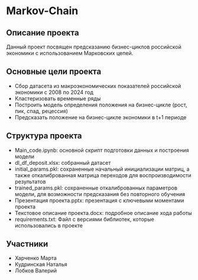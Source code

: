 # Markov-Chain

## Описание проекта
Данный проект посвящен предсказанию бизнес-циклов российской экономики с использованием Марковских цепей.

## Основные цели проекта
- Сбор датасета из макроэкономических показателей российской экономики с 2008 по 2024 год
- Кластеризовать временные ряды
- Построить модель определения положения на бизнес-цикле (рост, пик, спад, рецессия)
- Предсказать положение на бизнес-цикле экономики в t+1 периоде

## Структура проекта
- Main_code.ipynb: основной скрипт подготовки данных и построения модели
- dl_df_deposit.xlsx: собранный датасет
- initial_params.pkl: сохраненные начальный инициализации матриц, а также откалиброванная матрица переходов для воспроизводимости результатов
- trained_params.pkl: сохраненные откалиброванных параметров модели, для возможности предсказания без повторного обучения
- Презентация проекта.pptx: презентация с ключевыми моментами проекта
- Текстовое описание проекта.docx: подробное описание хода работы
- requirements.txt: Файл с версиями библиотек, которые использовались в проекте

## Участники
- Харченко Марта
- Кудринская Наталья
- Лобков Валерий
